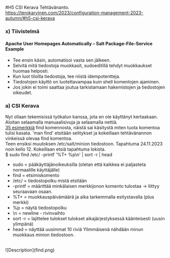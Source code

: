 #H5 CSI Kerava
Tehtävänanto. https://terokarvinen.com/2023/configuration-management-2023-autumn/#h5-csi-kerava
### x) Tiivistelmä
#### Apache User Homepages Automatically – Salt Package-File-Service Example
- Tee ensin käsin, automatisoi vasta sen jälkeen.
- Selvitä mitä tiedostoja muokkasit, sudoeditillä tehdyt muokkaukset huomaa helposti.
- Kun luot tiloilla tiedostoja, tee niistä idempotentteja.
- Tiedostojen käyttö on luotettavampaa kuin shell komentojen ajaminen.
- Jos jokin ei toimi saattaa joutua tarkistamaan hakemistojen ja tiedostojen oikeudet.
### a) CSI Kerava
Nyt ollaan tekemisissä työkalun kanssa, jota en ole käyttänyt kertaakaan. Aloitan selaamalla manuaalisivuja ja selaamalla nettiä. <br>
<a href="https://www.tecmint.com/35-practical-examples-of-linux-find-command/">35 esimerkkiä</a> find komennosta, näistä sai käsitystä miten tuota komentoa tulisi kasata. 'man find' etsitään selitykset ja kokeillaan tehtävänannon vinkeissä olevaa find komentoa. <br>
Teen ensiksi muutoksen /etc/salt/minion tiedostoon. Tapahtuma 24.11.2023 noin kello 12. Kokeillaan etsiä tapahtuma lokista.<br>
$ sudo find /etc/ -printf '%T+ %p\n' | sort -r | head
- sudo = pääkäyttäjänoikeuksilla (oletan että kaikkea ei paljasteta normaalille käyttäjälle)
- find = etsimiskomento
- /etc/ = tiedostopolku mistä etsitään
- -printf = määrittää minkälaisen merkkijonon komento tulostaa -> liittyy seuraavaan osaan.
- %T+ = muokkauspäivämäärä ja aika tarkemmalla esitystavalla (plus merkki)
- %p = näytä tiedostopolku
- \n = newline - rivinvaihto
- sort -r = lajittelee tulokset tulokset aikajärjestyksessä käänteisesti (uusin ylimpänä)
- head = näyttää uusimmat 10 riviä 
Ylimmäisenä nähdään minun muokkaus minion tiedostoon. <br>

<br>
![Description](find.png)
<br>
